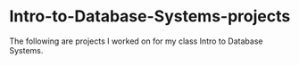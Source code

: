 # Intro-to-Database-Systems-projects

The following are projects I worked on for my class Intro to Database Systems.
